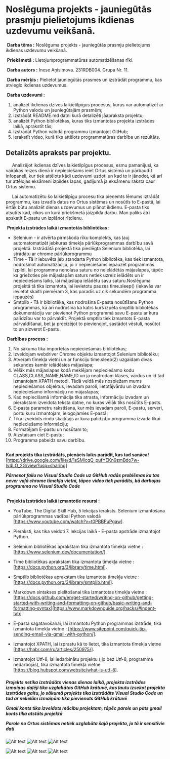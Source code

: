 # Noslēguma projekts - jauniegūtās prasmju pielietojums ikdienas uzdevumu veikšanā.
&nbsp;__Darba tēma :__ Noslēguma projekts - jauniegūtās prasmju pielietojums ikdienas uzdevumu veikšanā.

&nbsp;__Priekšmetā :__ Lietojumprogrammatūras automatizēšanas rīki.

&nbsp;__Darba autors :__ Inese Aņisimova. 231RDB004. Grupa  Nr. 11.

&nbsp;__Darba mērķis :__ Pielietot jauniegūtās prasmes un izstrādāt programmu, kas atvieglo ikdienas uzdevumus.

&nbsp;__Darba uzdevumi :__ 
1. analizēt ikdienas dzīves laikietilpīgus procesus, kurus var automatizēt ar Python valodu un jauniegūtajām prasmēm;
1. izstrādāt README.md datni kurā detalizēti jāapraksta projektu;
1. analizēt Python bibliotēkas, kuras tiks izmantotas projekta izstrādes laikā, aprakstīt tās;
1. izstrādāt Python valodā programmu izmantojot GitHub;
1. ierakstīt video, kurā tiks attēlots programmatūras darbība un rezultāts.

## Detalizēts apraksts par projektu.
&nbsp;&nbsp;&nbsp;&nbsp; Analizējot ikdienas dzīves laikietilpīgus procesus, esmu pamanījusi, ka vairākas reizes dienā ir nepieciešams ieiet Ortus sistēmā un pārbaudīt infopaneli, kur tiek attēlots kādi uzdevumi uzdoti un kad to ir jānodot, kā arī tur attēlojas eksāmeni izpildes lapas, gadijumā ja eksāmenu raksta caur Ortus sistēmu.

&nbsp;&nbsp;&nbsp;&nbsp; Lai automatizētu šo laikietilpīgu procesu tika pieņemts lēmums iztrādāt programmu, kas izvadīs datus no Ortus sistēmas un nosūtīs to E-pastā, lai ērtāk būtu analizēt dienas uzdevumus un plānot ikdienu. E-pasta tiks atsutīts kad, cikos un kurā priekšmetā jāizpilda darbu. Man paliks ātri apskatīt E-pastu un izplānot rītdienu.

&nbsp;__Projekta izstrādes laikā izmantotās bibliotēkas :__ 

* Selenium - ir atvērta pirmskoda rīku komplekts, kas ļauj automatomatizēt jebkuras tīmekļa pārlūkprogrammas darbību savā projektā. Izstrādātā projektā tika pieslēgta Selenium bibliotēka, lai strādātu ar chrome pārlūkprogrammu
* Time - Tā ir iebuvēta jeb standarta Python bibliotēka, kas tiek izmantota, nodrošinot automatizāciju, jo ir nepieciešams iepauzēt programmas izpildi, lai programma nenolasa saturu no neielādētās mājaslapas, tāpēc ka griežoties pie mājaslapām saturs netiek uzreiz ielādēts un ir nepieciešams laiks, lai mājaslapa ielādētu savu saturu.Noslēguma projektā tā tika izmantota, lai ievietotu pauzes time.sleep() (iekavās var ievietot skaitli piemēram 3, kas paradīs uz cik sekundēm programma iepauzēs)
* Smtplib - Tā ir bibliotēka, kas nodrošina E-pasta nosūtīšanu Python programmas, kā arī nodrošina ka katrs kurš izpēta smptlib bibliotēkas dokumentāciju var pievienot Python programmā savu E-pastu ar kura palīdzību var to pārvaldīt. Projektā smptlib tiek izmantots E-pasta pārvaldīšanai, bet ja precizējot to pievienojot, sastādot vēstuli, nosūtot to un aizverot E-pastu.

&nbsp;__Darbības process :__ 
1. No sākuma tika importētas nepieciešamās bibliotēkas;
1. Izveidojam webdriver Chrome objektu izmantojot Selenium bibliotēku;
1. Atveram tīmekļa vietni un ar funkciju time.sleep(2) uzgaidam divas sekundes kamēr ielādēsies mājaslapa;
1. Vēlāk mēs mājaslapas kodā meklējam nepieciešamo kodu CLASS,CLASS_NAME,NAME,ID un ja neatrodam klases, vārdus un id tad izmantojam XPATH metodi. Tādā veidā mēs nospiežam mums nepieciešamos objektus, ievadam paroli, lietotājvārdu un izvadam nepieciešamo informāciju no mājaslapas;
1. Kad nepiecišamā informācija tika atrasta, informāciju izvadam un pierakstam izveidota teksta datne, no kuras vēlāk tiks nosūtīts E-pasts.
1. E-pasta parametru rakstīšana, kur mēs ievadam paroli, E-pastu, serveri, portu kuru izmantojam, ielogojamies E-pastā;
1. Tika izveidots rindu skaitītājs ar kura palīdzību programma izvada tikai nepieciešamo informāciju;
1. Formatējam E-pastu un nosūtam to;
1. Aizstaisam ciet E-pastu;
1. Programma pabeidz savu darbību.
## 
__Kad projekts tika izstrādāts, pienācis laiks parādit, kas tad sanāca!__ [https://drive.google.com/file/d/1sSMicqQ_pufYEKn9zmBdo7w-lv4LO_2G/view?usp=sharing]

__*Pārnesot failu no Visual Studio Code uz GitHub radās problēmas ka tas never vaļā chrome tīmekļa vietni, tāpec video tiek parādits, kā darbojas programma no Visual Studio Code*__

## 
&nbsp;__Projekta izstrādes laikā izmantotie resursi :__ 
* YouTube, The Digital Skill Hub, 5 lekcijas ieraksts. Selenium izmantošana pārlūkprogrammas vadībai Python valodā [https://www.youtube.com/watch?v=t0PBBPuPgaw].

* Pieraksti, kas tika veidoti 7. lekcijas laikā - E-pasta apstrāde izmantojot Python.

* Selenium bibliotēkas aprakstam tika izmantota tīmekļa vietne : [https://www.selenium.dev/documentation/].

* Time bibliotēkas aprakstam tika izmantota tīmekļa vietne : [https://docs.python.org/3/library/time.html].

* Smptlib bibliotēkas aprakstam tika izmantota tīmekļa vietne : [https://docs.python.org/3/library/smtplib.html].

* Markdown sintakses pielitošanai tika izmantotas timekļa vietne : [https://docs.github.com/en/get-started/writing-on-github/getting-started-with-writing-and-formatting-on-github/basic-writing-and-formatting-syntax][https://www.markdownguide.org/hacks/#indent-tab].

* E-pasta sagatavošanai, lai izmantotu Python programmas izstrāde, tika izmantota tīmekļa vietne : [https://www.sitepoint.com/quick-tip-sending-email-via-gmail-with-python/].

* Izmantojot XPATH, lai izprastu kā to lietot, tika izmantota tīmekļa vietne [https://habr.com/ru/articles/250975/].

* Izmantojot Utf-8, lai iedarbinātu projektu (,jo bez Utf-8, programma nedarbojās), tika izmantota tīmekļa vietne [https://blog.hubspot.com/website/what-is-utf-8].

###
__*Projekts netika izstrādāts vienas dienas laikā, projekta izstrādes izmaiņas daļēji tika uzglabātas GitHub krātuvē, kas ļautu izsekot projekta izstrādes gaitu, jo sākumā projekts tika izstrādāts Visual Studio Code un tad ar nelielām izmaiņām tika pievienots GitHub krātuvē*__

__*Gmail konts tika izveidots mācibu projektam, tāpēc parole un pats gmail konts tika atstāts projektā*__

__*Parole no Ortus sistēmas netiek uzglabāta šajā projekta, jo tā ir sensitīvie dati*__

###

![Alt text](image.png)
![Alt text](image-1.png)
![Alt text](image-2.png)

![Alt text](image-3.png)
![Alt text](image-4.png)
![Alt text](image-5.png)